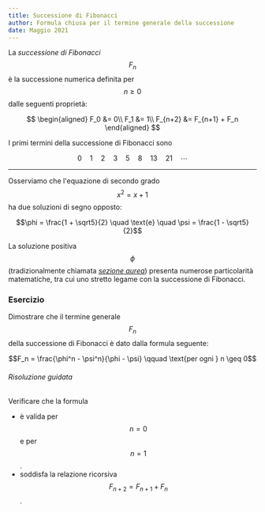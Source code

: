 ```yaml
---
title: Successione di Fibonacci
author: Formula chiusa per il termine generale della successione
date: Maggio 2021
---
```


La _successione di Fibonacci_ $$F_n$$ è la successione numerica definita per $$n \geq 0$$ dalle seguenti proprietà:

$$
  \begin{aligned}
    F_0 &= 0\\
    F_1 &= 1\\
    F_{n+2} &= F_{n+1} + F_n
  \end{aligned}
$$

I primi termini della successione di Fibonacci sono

$$0 \quad 1 \quad 2 \quad 3 \quad 5 \quad 8 \quad 13 \quad 21 \quad \cdots$$

---

Osserviamo che l'equazione di secondo grado $$x^2 = x + 1$$ ha due soluzioni di segno opposto:

$$\phi = \frac{1 + \sqrt5}{2} \quad \text{e} \quad \psi = \frac{1 - \sqrt5}{2}$$

La soluzione positiva $$\phi$$ (tradizionalmente chiamata [_sezione aurea_](https://it.wikipedia.org/wiki/Sezione_aurea)) presenta numerose particolarità matematiche, tra cui uno stretto legame con la successione di Fibonacci.

### Esercizio

Dimostrare che il termine generale $$F_n$$ della successione di Fibonacci è dato dalla formula seguente:

$$F_n = \frac{\phi^n - \psi^n}{\phi - \psi} \qquad \text{per ogni } n \geq 0$$

###### Risoluzione guidata

Verificare che la formula

- è valida per $$n = 0$$ e per $$n = 1$$.
- soddisfa la relazione ricorsiva $$F_{n+2} = F_{n+1} + F_n$$.
